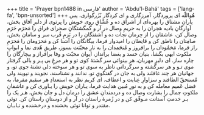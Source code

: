 +++
title = 'Prayer bpn1488 in فارسی'
author = 'Abdu'l-Bahá'
tags = ['lang-fa', 'bpn-unsorted']
+++
هُواللّه
ای پروردگار، آمرزگاری و ای کردگار بُزُرگواری، پس يارانِ مشتاق را بهره‌ای از اشراق ده و عُشّاقِ روی خويش را پرتوی از دلبرِ آفاق بخش، آوارگانِ باديه هجران را به حريمِ وصال در آر  و گمگشتگانِ صحرای فراق را مَحرَم حَرَمِ وصال کن، عاشقان را از حِرمان نجات ده و آشفتگان را در بَزمِ قُرب سر و سامان بخش، صامِتان را ناطق کن و قانِطان را اميدوار فرما، بيگانگان را آشنا کن و مَحرَومان را مَحرَمِ راز فرما، مَخمُودان را برافروز و مُنجَمدان را به نارِ محبّتت بسوز، طريقِ هُدی نما و ابوابِ ملکوت ابهی بگشا، بنيان حسد و بغضا برانداز، ايوان محبّت و وفا برافراز و بيچارگان را چاره ساز. ای دلبرِ مهربان، هر بينوائی سر گشتۀ کوی تو و هر مرغِ بی پـر و بالی گرفتار موی تـو و هر سرگشته و سرگردانی ناظر به سوی تو و هر سوخته دلی تشنۀ جوی تو، و جهانيان هر چند غافلند ولی به جان در گفتگویِ تو، ندانند و نشناسند، نجويند و نپويند ولی مُستحقّ الطافند و سزاوارِ عِنايت و اعطاف. ای کريم نظر به استعدادِ هر سقيم مفرما، به فضل عَميم معامله کن و به نورِ مُبين هدايت فرما، يـاران خويش را يـاوری کن و عاشقانِ ملکوتِ جمال را بشارت وصال ده و دردمندانِ عشق را درمان دل و جان بخش، هـر يک را بـر خدمتِ آستانت مـوفّق کن و در زُمرۀ راستان در آر و از دوستانِ راستان کن. توئی مقتدر و توانا توئی بخشنده و درخشنده و تـابـان.
